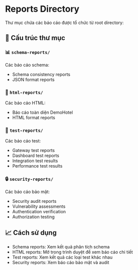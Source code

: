 # Reports Directory

Thư mục chứa các báo cáo được tổ chức từ root directory:

## 📁 Cấu trúc thư mục

### 📊 `schema-reports/`
Các báo cáo schema:
- Schema consistency reports
- JSON format reports

### 📄 `html-reports/`
Các báo cáo HTML:
- Báo cáo toàn diện DemoHotel
- HTML format reports

### 🧪 `test-reports/`
Các báo cáo test:
- Gateway test reports
- Dashboard test reports
- Integration test results
- Performance test results

### 🔒 `security-reports/`
Các báo cáo bảo mật:
- Security audit reports
- Vulnerability assessments
- Authentication verification
- Authorization testing

## 📈 Cách sử dụng
- Schema reports: Xem kết quả phân tích schema
- HTML reports: Mở trong trình duyệt để xem báo cáo chi tiết
- Test reports: Xem kết quả các loại test khác nhau
- Security reports: Xem báo cáo bảo mật và audit
